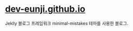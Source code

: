 # [dev-eunji.github.io](https://dev-eunji.github.io/)

Jeklly 블로그 프레임워크 minimal-mistakes 테마를 사용한 블로그.
